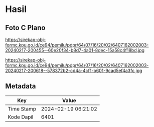 # Hasil

## Foto C Plano

https://sirekap-obj-formc.kpu.go.id/ce94/pemilu/pdpr/64/07/16/20/02/6407162002003-20240217-200455--60e20f34-b8d7-4a01-8dec-15a58c4f18bd.jpg

https://sirekap-obj-formc.kpu.go.id/ce94/pemilu/pdpr/64/07/16/20/02/6407162002003-20240217-200618--578372b2-cd4a-4cf1-b601-9cad5ef4a3fc.jpg


## Metadata

| Key        | Value               |
| ---------- | ------------------- |
| Time Stamp | 2024-02-19 06:21:02 |
| Kode Dapil | 6401                |



